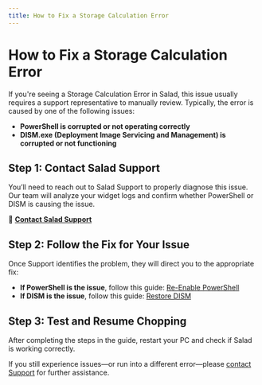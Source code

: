 ```yaml
---
title: How to Fix a Storage Calculation Error
---
```


# How to Fix a Storage Calculation Error

If you're seeing a Storage Calculation Error in Salad, this issue usually requires a support representative to manually
review. Typically, the error is caused by one of the following issues:

- **PowerShell is corrupted or not operating correctly**
- **DISM.exe (Deployment Image Servicing and Management) is corrupted or not functioning**

## **Step 1: Contact Salad Support**

You’ll need to reach out to Salad Support to properly diagnose this issue. Our team will analyze your widget logs and
confirm whether PowerShell or DISM is causing the issue.

📩 [**Contact Salad Support**](https://support.salad.com/)

## **Step 2: Follow the Fix for Your Issue**

Once Support identifies the problem, they will direct you to the appropriate fix:

- **If PowerShell is the issue**, follow this guide:
  [Re-Enable PowerShell](https://support.salad.com/article/608-re-enable-powershell)
- **If DISM is the issue**, follow this guide: [Restore DISM](https://support.salad.com/article/610-restoring-dism)

## **Step 3: Test and Resume Chopping**

After completing the steps in the guide, restart your PC and check if Salad is working correctly.

If you still experience issues—or run into a different error—please [contact Support](https://support.salad.com/) for
further assistance.
